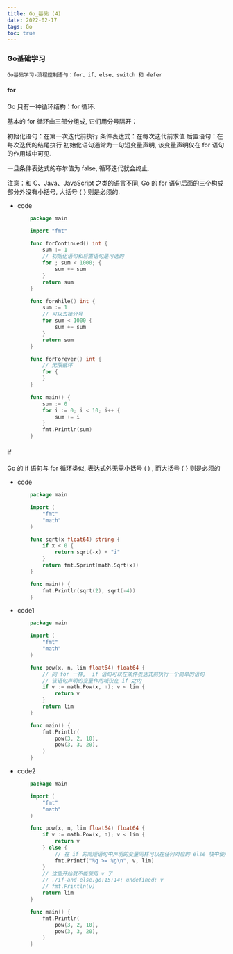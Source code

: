 ```yaml
---
title: Go_基础 (4)
date: 2022-02-17
tags: Go
toc: true
---
```


### Go基础学习
    Go基础学习-流程控制语句：for、if、else、switch 和 defer

<!-- more -->

#### for
Go 只有一种循环结构：for 循环.

基本的 for 循环由三部分组成, 它们用分号隔开：

初始化语句：在第一次迭代前执行
条件表达式：在每次迭代前求值
后置语句：在每次迭代的结尾执行
初始化语句通常为一句短变量声明, 该变量声明仅在 for 语句的作用域中可见.

一旦条件表达式的布尔值为 false, 循环迭代就会终止.

注意：和 C、Java、JavaScript 之类的语言不同, Go 的 for 语句后面的三个构成部分外没有小括号,  大括号 { } 则是必须的.

- code
    ```go
        package main

        import "fmt"

        func forContinued() int {
            sum := 1
            // 初始化语句和后置语句是可选的
            for ; sum < 1000; {
                sum += sum
            }
            return sum
        }

        func forWhile() int {
            sum := 1
            // 可以去掉分号
            for sum < 1000 {
                sum += sum
            }
            return sum
        }

        func forForever() int {
            // 无限循环
            for {
	        }
        }

        func main() {
            sum := 0
            for i := 0; i < 10; i++ {
                sum += i
            }
            fmt.Println(sum)
        }
    ```

#### if
Go 的 if 语句与 for 循环类似, 表达式外无需小括号 ( ) , 而大括号 { } 则是必须的

- code
    ```go
        package main

        import (
            "fmt"
            "math"
        )

        func sqrt(x float64) string {
            if x < 0 {
                return sqrt(-x) + "i"
            }
            return fmt.Sprint(math.Sqrt(x))
        }

        func main() {
            fmt.Println(sqrt(2), sqrt(-4))
        }
    ```
- code1
    ```go
        package main

        import (
            "fmt"
            "math"
        )

        func pow(x, n, lim float64) float64 {
            // 同 for 一样,  if 语句可以在条件表达式前执行一个简单的语句
            // 该语句声明的变量作用域仅在 if 之内
            if v := math.Pow(x, n); v < lim {
                return v
            }
            return lim
        }

        func main() {
            fmt.Println(
                pow(3, 2, 10),
                pow(3, 3, 20),
            )
        }
    ```
- code2
    ```go
        package main

        import (
            "fmt"
            "math"
        )

        func pow(x, n, lim float64) float64 {
            if v := math.Pow(x, n); v < lim {
                return v
            } else {
                // 在 if 的简短语句中声明的变量同样可以在任何对应的 else 块中使用
                fmt.Printf("%g >= %g\n", v, lim)
            }
            // 这里开始就不能使用 v 了
            // ./if-and-else.go:15:14: undefined: v
            // fmt.Println(v)
            return lim
        }

        func main() {
            fmt.Println(
                pow(3, 2, 10),
                pow(3, 3, 20),
            )
        }
    ```

